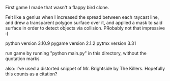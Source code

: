 
First game I made that wasn't a flappy bird clone. 

Felt like a genius when I increased the spread between each raycast line, and drew a transparent polygon surface over it, and applied a mask to said surface in order to detect objects via collision. PRobably not that impressive :(



python version 3.10.9
pygame version 2.1.2
pytmx version 3.31

run game by running "python main.py" in this directory, without the quotation marks

also: I've used a distorted snippet of Mr. Brightside by The Killers. Hopefully this counts as a citation?



